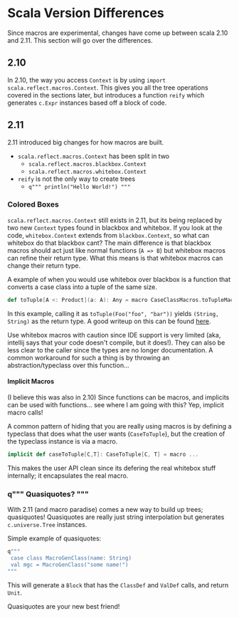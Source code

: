 # Scala Version Differences
Since macros are experimental, changes have come up between scala 2.10 and 2.11.  This section will go over the differences.

## 2.10
In 2.10, the way you access `Context` is by using `import scala.reflect.macros.Context`.  This gives you all the tree operations covered in the sections later, but introduces a function `reify` which generates `c.Expr` instances based off a block of code.

## 2.11
2.11 introduced big changes for how macros are built.

  * `scala.reflect.macros.Context` has been split in two
    *  `scala.reflect.macros.blackbox.Context`
    *  `scala.reflect.macros.whitebox.Context`
  * `reify` is not the only way to create trees
    * `q""" println("Hello World!") """`

### Colored Boxes
`scala.reflect.macros.Context` still exists in 2.11, but its being replaced by two new `Context` types found in blackbox and whitebox.  If you look at the code, `whitebox.Context` extends from `blackbox.Context`, so what can whitebox do that blackbox cant?  The main difference is that blackbox macros should act just like normal functions (`A => B`) but whitebox macros can refine their return type.  What this means is that whitebox macros can change their return type.

A example of when you would use whitebox over blackbox is a function that converts a case class into a tuple of the same size.

```scala
def toTuple[A <: Product](a: A): Any = macro CaseClassMacros.toTupleMacro[A]
```

In this example, calling it as `toTuple(Foo("foo", "bar"))` yields `(String, String)` as the return type.  A good writeup on this can be found [here](http://docs.scala-lang.org/overviews/macros/blackbox-whitebox.html).

Use whitebox macros with caution since IDE support is very limited (aka, intellij says that your code doesn't compile, but it does!).  They can also be less clear to the caller since the types are no longer documentation.  A common workaround for such a thing is by throwing an abstraction/typeclass over this function...

#### Implicit Macros
(I believe this was also in 2.10) Since functions can be macros, and implicits can be used with functions... see where I am going with this?  Yep, implicit macro calls!

A common pattern of hiding that you are really using macros is by defining a typeclass that does what the user wants (`CaseToTuple`), but the creation of the typeclass instance is via a macro.

```scala
implicit def caseToTuple[C,T]: CaseToTuple[C, T] = macro ...
```

This makes the user API clean since its defering the real whitebox stuff internally; it encapsulates the real macro.

### q""" Quasiquotes? """
With 2.11 (and macro paradise) comes a new way to build up trees; quasiquotes!  Quasiquotes are really just string interpolation but generates `c.universe.Tree` instances.

Simple example of quasiquotes:

```scala
q"""
 case class MacroGenClass(name: String)
 val mgc = MacroGenClass("some name!")
"""
```

This will generate a `Block` that has the `ClassDef` and `ValDef` calls, and return `Unit`.

Quasiquotes are your new best friend!
